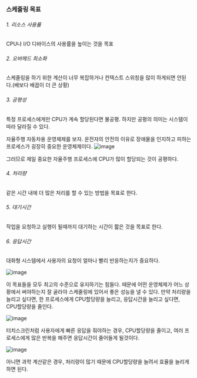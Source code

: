 ### 스케줄링 목표

###### 1. 리소스 사용률
CPU나 I/O 디바이스의 사용률을 높이는 것을 목표
###### 2. 오버헤드 최소화
스케줄링을 하기 위한 계산이 너무 복잡하거나 컨텍스트 스위칭을 많이 하게되면 안된다.(배보다 배꼽이 더 큰 상황)
###### 3. 공평성
특정 프로세스에게만 CPU가 계속 할당된다면 불공평.
하지만 공평의 의미는 시스템이 따라 달라질 수 있다.

자율주행 자동차용 운영체제를 보자.
운전자의 안전의 이유로 장애물을 인지하고 피하는 프로세스가 굉장히 중요한 운영체제이다.
![image](https://user-images.githubusercontent.com/81199906/196042697-13904687-c5ba-47c9-add9-3b3e19c4a706.png)

그러므로 제일 중요한 자율주행 프로세스에 CPU가 많이 할당되는 것이 공평하다.
###### 4. 처리량
같은 시간 내에 더 많은 처리를 할 수 있는 방법을 목표로 한다.

###### 5. 대기시간
작업을 요청하고 실행이 될때까지 대기하는 시간이 짧은 것을 목표로 한다.

###### 6. 응답시간
대화형 시스템에서 사용자의 요청이 얼마나 빨리 반응하는지가 중요하다.

![image](https://user-images.githubusercontent.com/81199906/196043363-9d2bbdfd-635d-4f89-bb84-d16a9caa3e1a.png)

이 목표들을 모두 최고의 수준으로 유지하기는 힘들다.
때문에 어떤 운영체제가 어느 상황에서 써야하는지 잘 골라야 스케줄링에 있어서 좋은 성능을 낼 수 있다.
만약 처리량을 늘리고 싶다면, 한 프로세스에게 CPU할당량을 늘리고, 응답시간을 늘리고 싶다면, CPU할당량을 줄인다. 

![image](https://user-images.githubusercontent.com/81199906/196044005-fa7e11f4-c729-448b-9c6e-3b639cb54f00.png)

터치스크린처럼 사용자에게 빠른 응답을 줘야하는 경우, CPU할당량을 줄이고, 여러 프로세스에게 많은 반복을 해주면 응답시간이 줄어들게 될것이다.


![image](https://user-images.githubusercontent.com/81199906/196044027-f295d6c3-dd3d-48f9-a5c6-124399ffcfae.png)

아니면 과학 계산같은 경우, 처리량이 많기 때문에 CPU할당량을 늘려서 효율을 늘리게 하면 된다.
